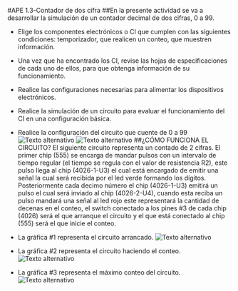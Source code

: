 #APE 1.3-Contador de dos cifra
##En la presente actividad se va a desarrollar la simulación de un contador decimal de dos cifras, 0 a 99.
- Elige los componentes electrónicos o CI que cumplen con las siguientes condiciones: temporizador, que realicen un conteo, que muestren información.
- Una vez que ha encontrado los CI, revise las hojas de especificaciones de cada uno de ellos, para que obtenga información de su funcionamiento.
- Realice las configuraciones necesarias para alimentar los dispositivos electrónicos.
- Realice la simulación de un circuito para evaluar el funcionamiento del CI en una configuración básica.
- Realice la configuración del circuito que cuente de 0 a 99
![Texto alternativo](https://i.ibb.co/pWVnCTQ/contador1.png)
![Texto alternativo](https://i.ibb.co/nfDJWWm/contador2.png)
##¿CÓMO FUNCIONA EL CIRCUITO?
El siguiente circuito representa un contado de 2 cifras. El primer chip (555) se encarga de mandar pulsos con un intervalo de tiempo regular (el tiempo se regula con el valor de resistencia R2), este pulso llega al chip (4026-1-U3) el cual está encargado de emitir una señal la cual será recibida por el led verde formando los dígitos. Posteriormente cada decimo número el chip (4026-1-U3) emitirá un pulso el cual será inviado al chip (4026-2-U4), cuando esta reciba un pulso mandará una señal al led rojo este representará la cantidad de decenas en el conteo, el switch conectado a los pines #3 de cada chip (4026) será el que arranque el circuito y el que está conectado al chip (555) será el que inicie el conteo. 

- La gráfica #1 representa el circuito arrancado.
![Texto alternativo](https://i.ibb.co/3Sn5n70/contador3.png)

- La gráfica #2 representa el circuito haciendo el conteo.
![Texto alternativo](https://i.ibb.co/cXTwtkQ/contador4.png)

- La gráfica #3 representa el máximo conteo del circuito.
![Texto alternativo](https://i.ibb.co/0J9YrZx/contador5.png)